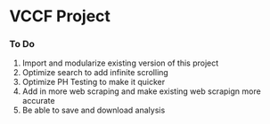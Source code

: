 <h1>VCCF Project</h1>

<h3>To Do</h3>
<ol>
<li>Import and modularize existing version of this project</li>
<li>Optimize search to add infinite scrolling</li>
<li>Optimize PH Testing to make it quicker</li>
<li>Add in more web scraping and make existing web scrapign more accurate</li>
<li>Be able to save and download analysis</li>
</ol>